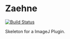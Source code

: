 # Zaehne
[![Build Status](https://travis-ci.org/mszalbach/Zaehne.svg?branch=master)](https://travis-ci.org/mszalbach/Zaehne)

Skeleton for a ImageJ Plugin.
